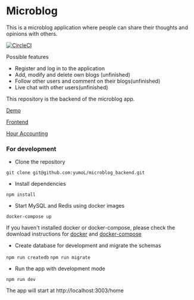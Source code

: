 # Microblog
This is a microblog application where people can share their thoughts and opinions with others. 

[![CircleCI](https://circleci.com/gh/circleci/circleci-docs.svg?style=svg)](https://circleci.com/gh/circleci/circleci-docs)


Possible features
- Register and log in to the application
- Add, modify and delete own blogs (unfinished)
- Follow other users and comment on their blogs(unfinished)
- Live chat with other users(unfinished)

This repository is the backend of the microblog app.

[Demo](http://microblogdevops.herokuapp.com/home)

[Frontend](https://github.com/yumoL/microblog_client)

[Hour Accounting](https://github.com/yumoL/microblog_backend/blob/master/hour_accounting.md)

### For development
- Clone the repository

`git clone git@github.com:yumoL/microblog_backend.git`

- Install dependencies

`npm install`

- Start MySQL and Redis using docker images

`docker-compose up`

If you haven't installed docker or docker-compose, please check the download instructions for [docker](https://docs.docker.com/install/) and [docker-compose](https://docs.docker.com/compose/install/)

- Create database for development and migrate the schemas

`npm run createdb`
`npm run migrate`

- Run the app with development mode

`npm run dev`

The app will start at http://localhost:3003/home
